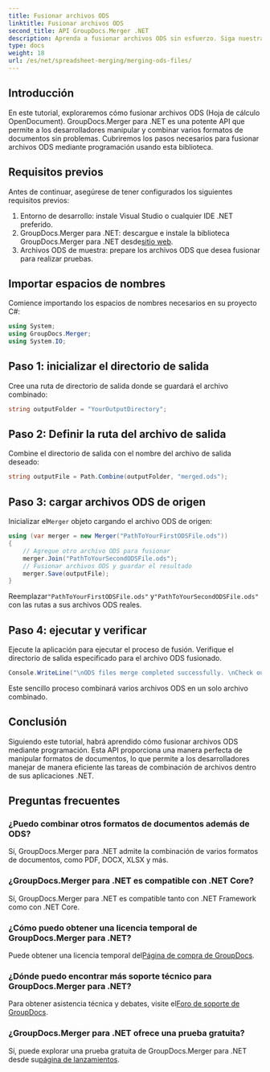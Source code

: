 ```yaml
---
title: Fusionar archivos ODS
linktitle: Fusionar archivos ODS
second_title: API GroupDocs.Merger .NET
description: Aprenda a fusionar archivos ODS sin esfuerzo. Siga nuestra guía paso a paso para una manipulación de documentos perfecta.
type: docs
weight: 18
url: /es/net/spreadsheet-merging/merging-ods-files/
---
```

## Introducción
En este tutorial, exploraremos cómo fusionar archivos ODS (Hoja de cálculo OpenDocument). GroupDocs.Merger para .NET es una potente API que permite a los desarrolladores manipular y combinar varios formatos de documentos sin problemas. Cubriremos los pasos necesarios para fusionar archivos ODS mediante programación usando esta biblioteca.
## Requisitos previos
Antes de continuar, asegúrese de tener configurados los siguientes requisitos previos:
1. Entorno de desarrollo: instale Visual Studio o cualquier IDE .NET preferido.
2.  GroupDocs.Merger para .NET: descargue e instale la biblioteca GroupDocs.Merger para .NET desde[sitio web](https://releases.groupdocs.com/merger/net/).
3. Archivos ODS de muestra: prepare los archivos ODS que desea fusionar para realizar pruebas.

## Importar espacios de nombres
Comience importando los espacios de nombres necesarios en su proyecto C#:
```csharp
using System; 
using GroupDocs.Merger;
using System.IO;
```
## Paso 1: inicializar el directorio de salida
Cree una ruta de directorio de salida donde se guardará el archivo combinado:
```csharp
string outputFolder = "YourOutputDirectory";
```
## Paso 2: Definir la ruta del archivo de salida
Combine el directorio de salida con el nombre del archivo de salida deseado:
```csharp
string outputFile = Path.Combine(outputFolder, "merged.ods");
```
## Paso 3: cargar archivos ODS de origen
 Inicializar el`Merger` objeto cargando el archivo ODS de origen:
```csharp
using (var merger = new Merger("PathToYourFirstODSFile.ods"))
{
    // Agregue otro archivo ODS para fusionar
    merger.Join("PathToYourSecondODSFile.ods");
    // Fusionar archivos ODS y guardar el resultado
    merger.Save(outputFile);
}
```
 Reemplazar`"PathToYourFirstODSFile.ods"` y`"PathToYourSecondODSFile.ods"` con las rutas a sus archivos ODS reales.
## Paso 4: ejecutar y verificar
Ejecute la aplicación para ejecutar el proceso de fusión. Verifique el directorio de salida especificado para el archivo ODS fusionado.
```csharp
Console.WriteLine("\nODS files merge completed successfully. \nCheck output in {0}", outputFolder);
```
Este sencillo proceso combinará varios archivos ODS en un solo archivo combinado.

## Conclusión
Siguiendo este tutorial, habrá aprendido cómo fusionar archivos ODS mediante programación. Esta API proporciona una manera perfecta de manipular formatos de documentos, lo que permite a los desarrolladores manejar de manera eficiente las tareas de combinación de archivos dentro de sus aplicaciones .NET.

## Preguntas frecuentes
### ¿Puedo combinar otros formatos de documentos además de ODS?
Sí, GroupDocs.Merger para .NET admite la combinación de varios formatos de documentos, como PDF, DOCX, XLSX y más.
### ¿GroupDocs.Merger para .NET es compatible con .NET Core?
Sí, GroupDocs.Merger para .NET es compatible tanto con .NET Framework como con .NET Core.
### ¿Cómo puedo obtener una licencia temporal de GroupDocs.Merger para .NET?
 Puede obtener una licencia temporal del[Página de compra de GroupDocs](https://purchase.groupdocs.com/temporary-license/).
### ¿Dónde puedo encontrar más soporte técnico para GroupDocs.Merger para .NET?
 Para obtener asistencia técnica y debates, visite el[Foro de soporte de GroupDocs](https://forum.groupdocs.com/c/merger/32).
### ¿GroupDocs.Merger para .NET ofrece una prueba gratuita?
 Sí, puede explorar una prueba gratuita de GroupDocs.Merger para .NET desde su[página de lanzamientos](https://releases.groupdocs.com/).